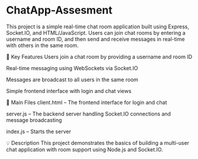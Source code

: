 # ChatApp-Assesment

This project is a simple real-time chat room application built using Express, Socket.IO, and HTML/JavaScript. Users can join chat rooms by entering a username and room ID, and then send and receive messages in real-time with others in the same room.

🔑 Key Features
Users join a chat room by providing a username and room ID

Real-time messaging using WebSockets via Socket.IO

Messages are broadcast to all users in the same room

Simple frontend interface with login and chat views

📁 Main Files
client.html – The frontend interface for login and chat

server.js – The backend server handling Socket.IO connections and message broadcasting

index.js – Starts the server

💡 Description
This project demonstrates the basics of building a multi-user chat application with room support using Node.js and Socket.IO.
